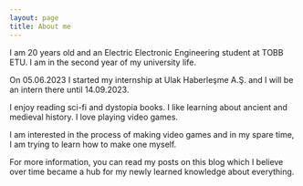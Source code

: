 ```yaml
---
layout: page
title: About me
---
```


I am 20 years old and an Electric Electronic Engineering student at TOBB ETU. I am in the second year of my university life. 

On 05.06.2023 I started my internship at Ulak Haberleşme A.Ş. and I will be an intern there until 14.09.2023. 

I enjoy reading sci-fi and dystopia books. I like learning about ancient and medieval history. I love playing video games. 

I am interested in the process of making video games and in my spare time, I am trying to learn how to make one myself.

For more information, you can read my posts on this blog which I believe over time became a hub for my newly learned knowledge about everything.
